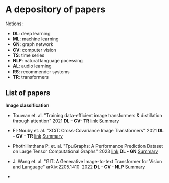 # A depository of papers 

Notions:
- __DL__: deep learning
- __ML__: machine learning
- __GN__: graph network
- __CV__: computer vision
- __TS__: time series
- __NLP__: natural language pocessing
- __AL__: audio learning
- __RS__: recommender systems
- __TR__: transformers





<h2>List of papers</h2>

__Image classification__
- Touvran et. al. "Training data-efficient image transformers & distillation through attention" 2021 __DL - CV- TR__ [link](https://arxiv.org/abs/2012.12877) [Summary]()
- El-Nouby et. al. "XCiT: Cross-Covariance Image Transformers" 2021 __DL - CV - TR__ [link](https://arxiv.org/abs/2106.09681) [Summary]()


- Phothilimthana P. et. al. "TpuGraphs: A Performance Prediction Dataset on Large Tensor Computational Graphs" 2023 [link](https://arxiv.org/abs/2308.13490)
 __DL - GN__ [Summary](https://github.com/Sean-Toroghi/references-papers/blob/main/Summary/TpuGraphs%3A%20A%20Performance%20Prediction%20Dataset%20on%20Large%20Tensor%20Computational%20Graphs.md)

- J. Wang et. al. "GIT: A Generative Image-to-text Transformer for Vision and Language" arXiv:2205.1410  2022 __DL - CV - NLP__ [Summary](https://github.com/Sean-Toroghi/references-papers/blob/f337bf3a0b9579286d1fcc1856500860f2e39fbf/note_summary/GIT_generative%20image%20to%20text%20transformer.md)
- 
